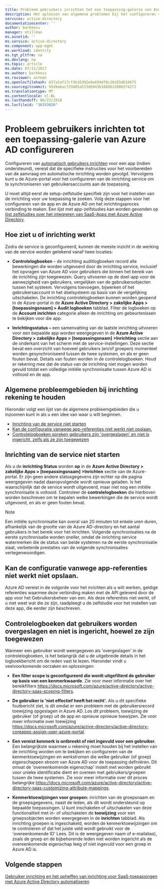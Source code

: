```yaml
---
title: Probleem gebruikers inrichten tot een toepassing-galerie van Azure AD configureren | Microsoft Docs
description: Het oplossen van algemene problemen bij het configureren van gebruikers inrichten tot een toepassing die al in de Azure AD-Toepassingsgalerie
services: active-directory
documentationcenter: ''
author: barbkess
manager: mtillman
ms.assetid: ''
ms.service: active-directory
ms.component: app-mgmt
ms.workload: identity
ms.tgt_pltfrm: na
ms.devlang: na
ms.topic: article
ms.date: 07/11/2017
ms.author: barbkess
ms.reviewer: asteen
ms.openlocfilehash: 637a2af17cf3b36392e0a694df8c10a55d616675
ms.sourcegitcommit: 95d9a6acf29405a533db943b1688612980374272
ms.translationtype: MT
ms.contentlocale: nl-NL
ms.lasthandoff: 06/23/2018
ms.locfileid: "36333020"
---
```

# <a name="problem-configuring-user-provisioning-to-an-azure-ad-gallery-application"></a>Probleem gebruikers inrichten tot een toepassing-galerie van Azure AD configureren

Configureren van [automatisch gebruikers inrichten](https://docs.microsoft.com/azure/active-directory/active-directory-saas-app-provisioning) voor een app (indien ondersteund), vereist dat de specifieke instructies voor het voorbereiden van de aanvraag om automatische inrichting worden gevolgd. Vervolgens kunt u de Azure-portal voor het configureren van de inrichting service om te synchroniseren van gebruikersaccounts aan de toepassing.

U moet altijd eerst de setup-zelfstudie specifiek zijn voor het instellen van de inrichting voor uw toepassing te zoeken. Volg deze stappen voor het configureren van de app en de Azure AD om het inrichtingsproces verbinding te maken. Een lijst met app-zelfstudies kan worden gevonden op [lijst zelfstudies over het integreren van SaaS-Apps met Azure Active Directory](https://docs.microsoft.com/azure/active-directory/active-directory-saas-tutorial-list).

## <a name="how-to-see-if-provisioning-is-working"></a>Hoe ziet u of inrichting werkt 

Zodra de service is geconfigureerd, kunnen de meeste inzicht in de werking van de service worden getekend vanaf twee locaties:

-   **Controlelogboeken** – de inrichting auditlogboeken record alle bewerkingen die worden uitgevoerd door de inrichting service, inclusief het opvragen van Azure AD voor gebruikers die binnen het bereik van de inrichting zijn toegewezen. Query uitvoeren op de doel-app voor de aanwezigheid van gebruikers, vergelijken van de gebruikersobjecten tussen het systeem. Vervolgens toevoegen, bijwerken of het gebruikersaccount in het doelsysteem op basis van de vergelijking uitschakelen. De inrichting controlelogboeken kunnen worden geopend in de Azure-portal in de **Azure Active Directory &gt; zakelijke Apps &gt; \[toepassingsnaam\] &gt; Audit logboeken** tabblad. Filter de logboeken op de **Account inrichten** categorie alleen de inrichting om gebeurtenissen te bekijken voor die app.

-   **Inrichtingsstatus –** een samenvatting van de laatste inrichting uitvoeren voor een bepaalde app worden weergegeven in de **Azure Active Directory &gt; zakelijke Apps &gt; \[toepassingsnaam\] &gt;Inrichting** sectie aan de onderkant van het scherm met de service-instellingen. Deze sectie bevat een overzicht van hoeveel gebruikers (en/of groepen) momenteel worden gesynchroniseerd tussen de twee systemen, en als er geen fouten bevat. Details van fouten worden in de controlelogboeken. Houd er rekening mee dat de status van de inrichting niet mogen worden gevuld totdat een volledige initiële synchronisatie tussen Azure AD is voltooid en de app.

## <a name="general-problem-areas-with-provisioning-to-consider"></a>Algemene probleemgebieden bij inrichting rekening te houden

Hieronder volgt een lijst van de algemene probleemgebieden die u inzoomen kunt in als u een idee van waar u wilt beginnen.

* [Inrichting van de service niet starten](#provisioning-service-does-not-appear-to-start)
* [Kan de configuratie vanwege app-referenties niet werkt niet opslaan.](#can’t-save-configuration-due-to-app-credentials-not-working)
* [Controlelogboeken spreken gebruikers zijn 'overgeslagen' en niet is ingericht, zelfs als ze zijn toegewezen](#audit-logs-say-users-are-skipped-and-not-provisioned-even-though-they-are-assigned)

## <a name="provisioning-service-does-not-appear-to-start"></a>Inrichting van de service niet starten

Als u de **inrichting Status** worden **op** in de **Azure Active Directory &gt; zakelijke Apps &gt; \[toepassingsnaam\] &gt;Inrichten** sectie van de Azure-portal. Er zijn geen andere statusgegevens zijn echter op die pagina weergegeven nadat daaropvolgende wordt opnieuw geladen. Is het waarschijnlijk dat de service wordt uitgevoerd, maar niet nog een initiële synchronisatie is voltooid. Controleer de **controlelogboeken** die hierboven worden beschreven om te bepalen welke bewerkingen die de service wordt uitgevoerd, en als er geen fouten bevat.

>[!NOTE]
>Een initiële synchronisatie kan overal van 20 minuten tot enkele uren duren, afhankelijk van de grootte van de Azure AD-directory en het aantal gebruikers in het bereik voor het inrichten. Volgende synchronisaties na de eerste synchronisatie worden sneller, omdat de inrichting service watermerken die de status van beide systemen na de eerste synchronisatie slaat, verbeterde prestaties van de volgende synchronisaties vertegenwoordigen.
>
>

## <a name="cant-save-configuration-due-to-app-credentials-not-working"></a>Kan de configuratie vanwege app-referenties niet werkt niet opslaan.

Azure AD vereist in de volgorde voor het inrichten als u wilt werken, geldige referenties waarmee deze verbinding maken met de API geleverd door de app voor het Gebruikersbeheer van een. Als deze referenties niet werkt, of u niet weet wat die ze zijn, raadpleegt u de zelfstudie voor het instellen van deze app, die eerder zijn beschreven.

## <a name="audit-logs-say-users-are-skipped-and-not-provisioned-even-though-they-are-assigned"></a>Controlelogboeken dat gebruikers worden overgeslagen en niet is ingericht, hoewel ze zijn toegewezen

Wanneer een gebruiker wordt weergegeven als 'overgeslagen' in de controlelogboeken, is het belangrijk dat u de uitgebreide details in het logboekbericht om de reden vast te lezen. Hieronder vindt u veelvoorkomende oorzaken en oplossingen:

-   **Een filter scope is geconfigureerd** **die wordt uitgefilterd de gebruiker op basis van een kenmerkwaarde**. Zie voor meer informatie over het bereikfilters <https://docs.microsoft.com/azure/active-directory/active-directory-saas-scoping-filters>.

-   **De gebruiker is 'niet effectief heeft het recht'.** Als u dit specifieke foutbericht ziet, is dit omdat er een probleem met de gebruikersrecord toewijzing opgeslagen in Azure AD. Los dit probleem, toewijzing de gebruiker (of groep) uit de app en opnieuw opnieuw toewijzen. Zie voor meer informatie over toewijzing <https://docs.microsoft.com/azure/active-directory/active-directory-coreapps-assign-user-azure-portal>.

-   **Een vereist kenmerk is ontbreekt of niet ingevuld voor een gebruiker.** Een belangrijkste waarmee u rekening moet houden bij het instellen van de inrichting worden om te bekijken en configureren van de kenmerktoewijzingen en werkstromen die welke gebruiker (of groep) eigenschappen stroom van Azure AD voor de toepassing definiëren. Dit omvat de 'overeenkomende eigenschap' instelt met worden gebruikt voor unieke identificatie dient en overeen met gebruikers/groepen tussen de twee systemen. Zie voor meer informatie over dit proces belangrijke <https://docs.microsoft.com/azure/active-directory/active-directory-saas-customizing-attribute-mappings>.

   * **Kenmerktoewijzingen voor groepen:** inrichten van de groepsnaam en de groepsgegevens, naast de leden, als dit wordt ondersteund op bepaalde toepassingen. U kunt inschakelen of uitschakelen van deze functionaliteit met in- of uitschakelen de **toewijzing** voor een groepsobjecten worden weergegeven in de **inrichten** tabblad. Als inrichting groepen is ingeschakeld, worden de kenmerktoewijzingen om te controleren of dat het juiste veld wordt gebruikt voor de 'overeenkomende ID' Lees. Dit is de weergegeven naam of e-mailalias), zoals de groep en de bijbehorende leden niet worden ingericht als de overeenkomende eigenschap leeg of niet ingevuld voor een groep in Azure AD is.

## <a name="next-steps"></a>Volgende stappen
[Gebruiker inrichting en het opheffen van inrichting voor SaaS-toepassingen met Azure Active Directory automatiseren](active-directory-saas-app-provisioning.md)
